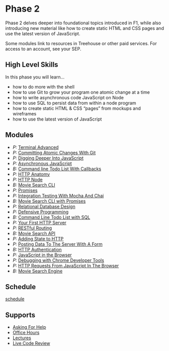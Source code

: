 # Phase 2

Phase 2 delves deeper into foundational topics introduced in F1, while also
introducing new material like how to create static HTML and CSS pages and use
the latest version of JavaScript.

Some modules link to resources in Treehouse or other paid services. For access to an account, see your SEP.

## High Level Skills

In this phase you will learn…

- how to do more with the shell
- how to use Git to grow your program one atomic change at a time
- how to write asynchronous code JavaScript on Node
- how to use SQL to persist data from within a node program
- how to create static HTML & CSS “pages” from mockups and wireframes
- how to use the latest version of JavaScript

## Modules

- _P:_ [Terminal Advanced](../../modules/Terminal-Advanced)
- _P:_ [Committing Atomic Changes With Git](../../modules/Committing-Atomic-Changes-With-Git)
- _P:_ [Digging Deeper Into JavaScript](../../modules/Digging-Deeper-Into-JavaScript)
- _P:_ [Asynchronous JavaScript](../../modules/Asynchronous-JavaScript)
- _B:_ [Command line Todo List With Callbacks](../../modules/Command-Line-Todo-List-With-Callbacks) 
- _P:_ [HTTP Anatomy](../../modules/HTTP-Anatomy)
- _P:_ [HTTP Node](../../modules/HTTP-Node)
- _B:_ [Movie Search CLI](../../modules/Movie-Search-CLI)
- _P:_ [Promises](../../modules/Promises)
- _P:_ [Integration Testing With Mocha And Chai](../../modules/Integration-Testing-With-Mocha-And-Chai)
- _B:_ [Movie Search CLI with Promises](../../modules/Movie-Search-CLI-With-Promises)
- _P:_ [Relational Database Design](../../modules/Relational-Database-Design)
- _P:_ [Defensive Programming](../../modules/Defensive-Programming)
- _B:_ [Command Line Todo List with SQL](../../modules/Command-Line-Todo-List-with-SQL)
- _P:_ [Your First HTTP Server](../../modules/Your-First-HTTP-Server)
- _P:_ [RESTful Routing](../../modules/RESTful-Routing)
- _B:_ [Movie Search API](../../modules/Movie-Search-API)
- _P:_ [Adding State to HTTP](../../modules/Adding-State-to-HTTP)
- _P:_ [Posting Data To The Server With A Form](../../modules/Posting-Data-To-The-Server-With-A-Form)
- _B:_ [HTTP Authentication](../../modules/HTTP-Authentication)
- _P:_ [JavaScript in the Browser](../../modules/JavaScript-in-the-Browser)
- _P:_ [Debugging with Chrome Developer Tools](../../modules/Debugging-with-Chrome-Developer-Tools)
- _P:_ [HTTP Requests From JavaScript In The Browser](../../modules/HTTP-Requests-From-JavaScript-In-The-Browser)
- _B:_ [Movie Search Engine](../../modules/Movie-Search-Engine)

## Schedule

[schedule](./schedule)

## Supports

- [Asking For Help](../../SUPPORT.md#asking-for-help)
- [Office Hours](../../SUPPORT.md#office-hours)
- [Lectures](../../SUPPORT.md#lectures)
- [Live Code Review](../../SUPPORT.md#live-code-reviews)
